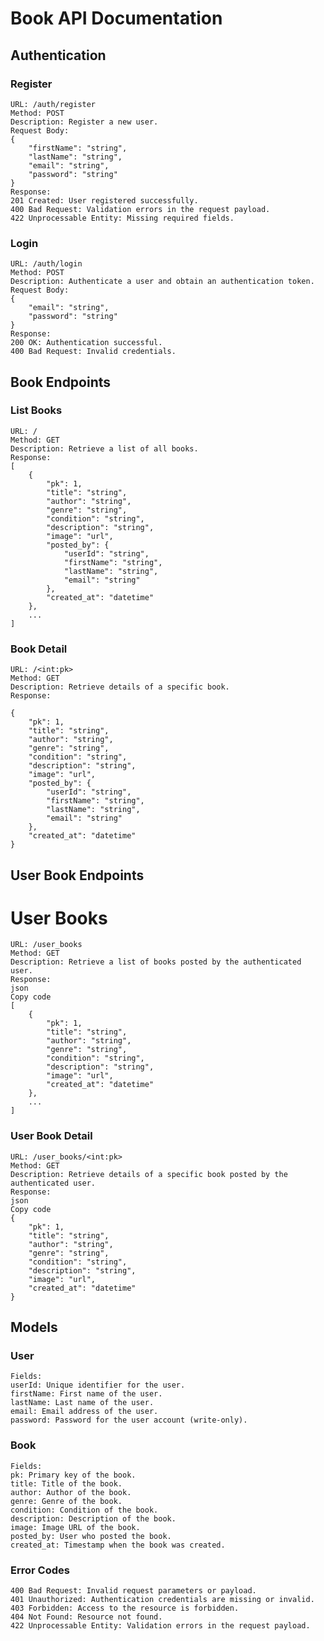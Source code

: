 
 # Book API Documentation

## Authentication
 ### Register
    URL: /auth/register
    Method: POST
    Description: Register a new user.
    Request Body:
    {
        "firstName": "string",
        "lastName": "string",
        "email": "string",
        "password": "string"
    }
    Response:
    201 Created: User registered successfully.
    400 Bad Request: Validation errors in the request payload.
    422 Unprocessable Entity: Missing required fields.
 ### Login
    URL: /auth/login
    Method: POST
    Description: Authenticate a user and obtain an authentication token.
    Request Body:
    {
        "email": "string",
        "password": "string"
    }
    Response:
    200 OK: Authentication successful.
    400 Bad Request: Invalid credentials.

## Book Endpoints
  ### List Books
    URL: /
    Method: GET
    Description: Retrieve a list of all books.
    Response:
    [
        {
            "pk": 1,
            "title": "string",
            "author": "string",
            "genre": "string",
            "condition": "string",
            "description": "string",
            "image": "url",
            "posted_by": {
                "userId": "string",
                "firstName": "string",
                "lastName": "string",
                "email": "string"
            },
            "created_at": "datetime"
        },
        ...
    ]
### Book Detail
    URL: /<int:pk>
    Method: GET
    Description: Retrieve details of a specific book.
    Response:

    {
        "pk": 1,
        "title": "string",
        "author": "string",
        "genre": "string",
        "condition": "string",
        "description": "string",
        "image": "url",
        "posted_by": {
            "userId": "string",
            "firstName": "string",
            "lastName": "string",
            "email": "string"
        },
        "created_at": "datetime"
    }
## User Book Endpoints
# User Books
    URL: /user_books
    Method: GET
    Description: Retrieve a list of books posted by the authenticated user.
    Response:
    json
    Copy code
    [
        {
            "pk": 1,
            "title": "string",
            "author": "string",
            "genre": "string",
            "condition": "string",
            "description": "string",
            "image": "url",
            "created_at": "datetime"
        },
        ...
    ]

### User Book Detail
    URL: /user_books/<int:pk>
    Method: GET
    Description: Retrieve details of a specific book posted by the authenticated user.
    Response:
    json
    Copy code
    {
        "pk": 1,
        "title": "string",
        "author": "string",
        "genre": "string",
        "condition": "string",
        "description": "string",
        "image": "url",
        "created_at": "datetime"
    }

## Models
### User
    Fields:
    userId: Unique identifier for the user.
    firstName: First name of the user.
    lastName: Last name of the user.
    email: Email address of the user.
    password: Password for the user account (write-only).
### Book
    Fields:
    pk: Primary key of the book.
    title: Title of the book.
    author: Author of the book.
    genre: Genre of the book.
    condition: Condition of the book.
    description: Description of the book.
    image: Image URL of the book.
    posted_by: User who posted the book.
    created_at: Timestamp when the book was created.
    
### Error Codes
    400 Bad Request: Invalid request parameters or payload.
    401 Unauthorized: Authentication credentials are missing or invalid.
    403 Forbidden: Access to the resource is forbidden.
    404 Not Found: Resource not found.
    422 Unprocessable Entity: Validation errors in the request payload.